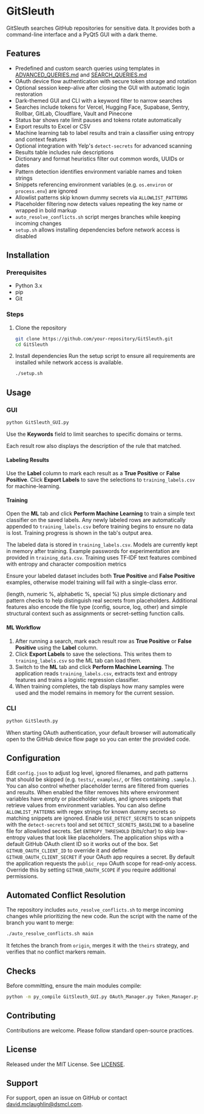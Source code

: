 # GitSleuth


GitSleuth searches GitHub repositories for sensitive data. It provides both a command-line interface and a PyQt5 GUI with a dark theme.

## Features

- Predefined and custom search queries using templates in [ADVANCED_QUERIES.md](ADVANCED_QUERIES.md) and [SEARCH_QUERIES.md](SEARCH_QUERIES.md)
- OAuth device flow authentication with secure token storage and rotation
- Optional session keep-alive after closing the GUI with automatic login restoration
- Dark-themed GUI and CLI with a keyword filter to narrow searches
- Searches include tokens for Vercel, Hugging Face, Supabase, Sentry, Rollbar, GitLab, Cloudflare, Vault and Pinecone
- Status bar shows rate limit pauses and tokens rotate automatically
- Export results to Excel or CSV
- Machine learning tab to label results and train a classifier using entropy and context features
- Optional integration with Yelp's `detect-secrets` for advanced scanning
- Results table includes rule descriptions
- Dictionary and format heuristics filter out common words, UUIDs or dates
- Pattern detection identifies environment variable names and token strings
- Snippets referencing environment variables (e.g. `os.environ` or `process.env`) are ignored
- Allowlist patterns skip known dummy secrets via `ALLOWLIST_PATTERNS`
- Placeholder filtering now detects values repeating the key name or wrapped in bold markup
- `auto_resolve_conflicts.sh` script merges branches while keeping incoming changes
- `setup.sh` allows installing dependencies before network access is disabled

## Installation
### Prerequisites
- Python 3.x
- pip
- Git

### Steps
1. Clone the repository

   ```bash
   git clone https://github.com/your-repository/GitSleuth.git
   cd GitSleuth
   ```
2. Install dependencies
   Run the setup script to ensure all requirements are installed while network
   access is available.
   ```bash
   ./setup.sh
   ```

## Usage
### GUI
```bash
python GitSleuth_GUI.py
```
Use the **Keywords** field to limit searches to specific domains or terms.


Each result row also displays the description of the rule that matched.

#### Labeling Results
Use the **Label** column to mark each result as a **True Positive** or **False Positive**. Click **Export Labels** to save the selections to `training_labels.csv` for machine-learning.

#### Training
Open the **ML** tab and click **Perform Machine Learning** to train a simple text classifier on the saved labels. Any newly labeled rows are automatically appended to `training_labels.csv` before training begins to ensure no data is lost. Training progress is shown in the tab's output area.

The labeled data is stored in `training_labels.csv`. Models are currently kept in memory after training.
Example passwords for experimentation are provided in `training_data.csv`.
Training uses TF‑IDF text features combined with entropy and character composition metrics

Ensure your labeled dataset includes both **True Positive** and **False Positive** examples,
otherwise model training will fail with a single-class error.

(length, numeric %, alphabetic %, special %) plus simple dictionary and pattern
checks to help distinguish real secrets from placeholders. Additional features
also encode the file type (config, source, log, other) and simple structural
context such as assignments or secret-setting function calls.

#### ML Workflow
1. After running a search, mark each result row as **True Positive** or **False Positive** using the **Label** column.
2. Click **Export Labels** to save the selections. This writes them to `training_labels.csv` so the ML tab can load them.
3. Switch to the **ML** tab and click **Perform Machine Learning**. The application reads `training_labels.csv`, extracts text and entropy features and trains a logistic regression classifier.
4. When training completes, the tab displays how many samples were used and the model remains in memory for the current session.



### CLI
```bash
python GitSleuth.py
```
When starting OAuth authentication, your default browser will automatically open
to the GitHub device flow page so you can enter the provided code.

## Configuration
Edit `config.json` to adjust log level, ignored filenames, and path patterns
that should be skipped (e.g. `tests/`, `examples/`, or files containing `.sample.`).
You can also control whether placeholder terms are filtered from queries and results. When enabled the
filter removes hits where environment variables have empty or placeholder
values, and ignores snippets that retrieve values from environment variables.
You can also define `ALLOWLIST_PATTERNS` with regex strings for
known dummy secrets so matching snippets are ignored.
Enable `USE_DETECT_SECRETS` to scan snippets with the `detect-secrets`
tool and set `DETECT_SECRETS_BASELINE` to a baseline file for allowlisted
secrets.
Set `ENTROPY_THRESHOLD` (bits/char) to skip low-entropy values that
look like placeholders.
The application ships with a default GitHub OAuth client ID so it works out of
the box. Set `GITHUB_OAUTH_CLIENT_ID` to override it and define
`GITHUB_OAUTH_CLIENT_SECRET` if your OAuth app requires a secret.
By default the application requests the `public_repo` OAuth scope for
read-only access. Override this by setting `GITHUB_OAUTH_SCOPE` if you
require additional permissions.

## Automated Conflict Resolution
The repository includes `auto_resolve_conflicts.sh` to merge incoming
changes while prioritizing the new code. Run the script with the name
of the branch you want to merge:

```bash
./auto_resolve_conflicts.sh main
```
It fetches the branch from `origin`, merges it with the `theirs` strategy,
and verifies that no conflict markers remain.


## Checks
Before committing, ensure the main modules compile:

```bash
python -m py_compile GitSleuth_GUI.py OAuth_Manager.py Token_Manager.py GitSleuth.py GitSleuth_API.py
```

## Contributing
Contributions are welcome. Please follow standard open-source practices.

## License
Released under the MIT License. See [LICENSE](LICENSE).

## Support
For support, open an issue on GitHub or contact david.mclaughlin@dsmcl.com.
